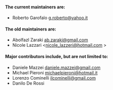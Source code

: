 #### The current maintainers are:

- Roberto Garofalo <g.roberto@yahoo.it>

#### The old maintainers are:
- Abolfazl Zaraki <ab.zaraki@gmail.com>
- Nicole Lazzari <nicole_lazzeri@hotmail.com >

#### Major contributors include, but are not limited to:

- Daniele Mazzei <daniele.mazzei@gmail.com>
- Michael Pieroni <michaelpieroni@hotmail.it>
- Lorenzo Cominelli <ilcominelli@gmail.com>
- Danilo De Rossi
